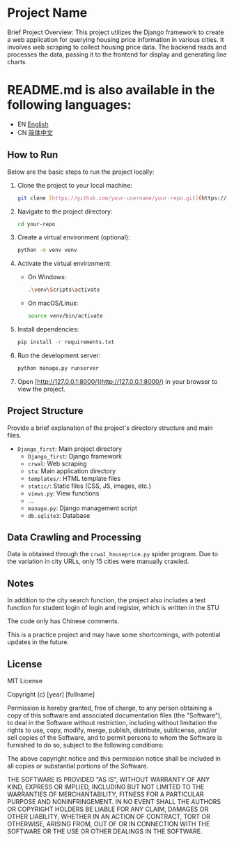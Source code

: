 # Project Name

Brief Project Overview: This project utilizes the Django framework to create a web application for querying housing price information in various cities. It involves web scraping to collect housing price data. The backend reads and processes the data, passing it to the frontend for display and generating line charts.

# README.md is also available in the following languages:
- EN [English](README/README_EN.md)
- CN [简体中文](README/README_CN.md)


## How to Run

Below are the basic steps to run the project locally:

1. Clone the project to your local machine:

    ```bash
    git clone [https://github.com/your-username/your-repo.git](https://github.com/Enl1ghtener/Django-housing-price-srch-web)
    ```

2. Navigate to the project directory:

    ```bash
    cd your-repo
    ```

3. Create a virtual environment (optional):

    ```bash
    python -m venv venv
    ```

4. Activate the virtual environment:

    - On Windows:

        ```bash
        .\venv\Scripts\activate
        ```

    - On macOS/Linux:

        ```bash
        source venv/bin/activate
        ```

5. Install dependencies:

    ```bash
    pip install -r requirements.txt
    ```

6. Run the development server:

    ```bash
    python manage.py runserver
    ```

7. Open [http://127.0.0.1:8000/](http://127.0.0.1:8000/) in your browser to view the project.

## Project Structure

Provide a brief explanation of the project's directory structure and main files.

- `Django_first`: Main project directory
    - `Django_first`: Django framework
    - `crwal`: Web scraping
    - `stu`: Main application directory
    - `templates/`: HTML template files
    - `static/`: Static files (CSS, JS, images, etc.)
    - `views.py`: View functions
    - ...
  - `manage.py`: Django management script
  - `db.sqlite3`: Database

## Data Crawling and Processing

Data is obtained through the `crwal_houseprice.py` spider program. Due to the variation in city URLs, only 15 cities were manually crawled.

## Notes

In addition to the city search function, the project also includes a test function for student login of login and register, which is written in the STU

The code only has Chinese comments.

This is a practice project and may have some shortcomings, with potential updates in the future.


## License

MIT License

Copyright (c) [year] [fullname]

Permission is hereby granted, free of charge, to any person obtaining a copy
of this software and associated documentation files (the "Software"), to deal
in the Software without restriction, including without limitation the rights
to use, copy, modify, merge, publish, distribute, sublicense, and/or sell
copies of the Software, and to permit persons to whom the Software is
furnished to do so, subject to the following conditions:

The above copyright notice and this permission notice shall be included in all
copies or substantial portions of the Software.

THE SOFTWARE IS PROVIDED "AS IS", WITHOUT WARRANTY OF ANY KIND, EXPRESS OR
IMPLIED, INCLUDING BUT NOT LIMITED TO THE WARRANTIES OF MERCHANTABILITY,
FITNESS FOR A PARTICULAR PURPOSE AND NONINFRINGEMENT. IN NO EVENT SHALL THE
AUTHORS OR COPYRIGHT HOLDERS BE LIABLE FOR ANY CLAIM, DAMAGES OR OTHER
LIABILITY, WHETHER IN AN ACTION OF CONTRACT, TORT OR OTHERWISE, ARISING FROM,
OUT OF OR IN CONNECTION WITH THE SOFTWARE OR THE USE OR OTHER DEALINGS IN THE
SOFTWARE.
